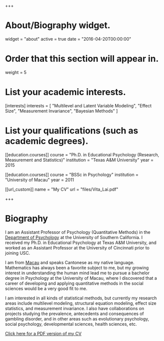 +++
# About/Biography widget.
widget = "about"
active = true
date = "2016-04-20T00:00:00"

# Order that this section will appear in.
weight = 5

# List your academic interests.
[interests]
  interests = [
    "Multilevel and Latent Variable Modeling",
    "Effect Size",
    "Measurement Invariance", 
    "Bayesian Methods"
  ]

# List your qualifications (such as academic degrees).
[[education.courses]]
  course = "Ph.D. in Educational Psychology (Research, Measurement and Statistics)"
  institution = "Texas A&M University"
  year = 2015

[[education.courses]]
  course = "BSSc in Psychology"
  institution = "University of Macau"
  year = 2011
  
[[url_custom]]
    name = "My CV"
    url = "files/Vita_Lai.pdf"
 
+++

<!---

## Note

<!---

<div style="background-color:LemonChiffon">

I am taking a Ph.D. student interested in quantitative
methods (including but not limited to: multilevel modeling, structural equation
modeling, effect size estimation, psychometrics) in the 2020-2021 academic year.
Feel free to contact me regarding fit. Please apply at
<a href="https://dornsife.usc.edu/psyc/admissions/">https://dornsife.usc.edu/psyc/admissions/</a>

</div>

--->

# Biography

I am an Assistant Professor of Psychology (Quantitative Methods) in the
[Department of Psychology](https://dornsife.usc.edu/psyc/) at the University of
Southern California. I received my Ph.D. in Educational Psychology at Texas A&M
University, and worked as an Assistant Professor at the University of Cincinnati
prior to joining USC.

I am from [Macau](https://en.wikipedia.org/?title=Macau) and speaks Cantonese as
my native language. Mathematics has always been a favorite subject to me, but my
growing interest in understanding the human mind lead me to pursue a bachelor
degree in Psychology at the University of Macau, where I discovered that a
career of developing and applying quantitative methods in the social sciences
would be a very good fit to me.

I am interested in all kinds of statistical methods, but currently my research
areas include multilevel modeling, structural equation modeling, effect size
statistics, and measurement invariance. I also have collaborations on projects
studying the prevalence, antecedents and consequences of gambling disorder, and
in other areas such as evolutionary psychology, social psychology, developmental
sciences, health sciences, etc.

[Click here for a PDF version of my CV](/files/Vita_Lai.pdf)

